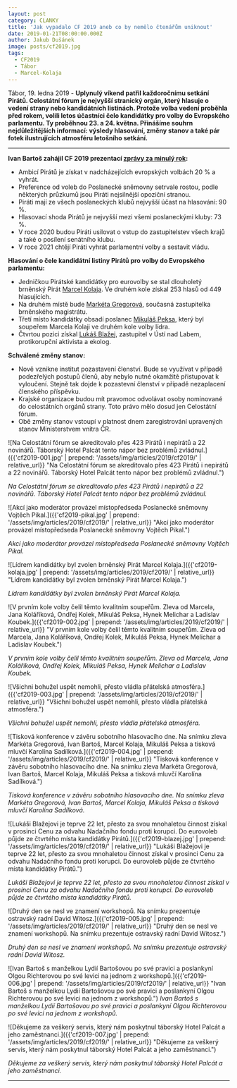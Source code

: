```yaml
---
layout: post
category: CLANKY
title: 'Jak vypadalo CF 2019 aneb co by nemělo čtenářům uniknout'
date: 2019-01-21T08:00:00.000Z
author: Jakub Dušánek
image: posts/cf2019.jpg
tags:
  - CF2019
  - Tábor
  - Marcel-Kolaja
---
```


Tábor, 19. ledna 2019 - **Uplynulý víkend patřil každoročnímu setkání Pirátů. Celostátní fórum je nejvyšší stranický orgán, který hlasuje o vedení strany nebo kandidátních listinách. Protože volba vedení proběhla před rokem, volili letos účastníci čelo kandidátky pro volby do Evropského parlamentu. Ty proběhnou 23. a 24. května. Přinášíme souhrn nejdůležitějších informací: výsledy hlasování, změny stanov a také pár fotek ilustrujících atmosféru letošního setkání.**

<hr>

**Ivan Bartoš zahájil CF 2019 prezentací [zprávy za minulý rok](https://www.piratskelisty.cz/clanek-2269-fungujici-propojeni-domaci-a-evropske-politiky-je-pro-nas-vyzvou-uvedl-ivan-bartos-na-celostatnim-foru-piratu "Fungující propojení domácí a evropské politiky je pro nás výzvou, uvedl Ivan Bartoš na Celostátním fóru Pirátů"):**

* Ambicí Pirátů je získat v nadcházejících evropských volbách 20 % a vyhrát.
* Preference od voleb do Poslanecké sněmovny setrvale rostou, podle některých průzkumů jsou Piráti nejsilnější opoziční stranou. 
* Piráti mají ze všech poslaneckých klubů nejvyšší účast na hlasování: 90 %.
* Hlasovací shoda Pirátů je nejvyšší mezi všemi poslaneckými kluby: 73 %.
* V roce 2020 budou Piráti usilovat o vstup do zastupitelstev všech krajů a také o posílení senátního klubu.
* V roce 2021 chtějí Piráti vyhrát parlamentní volby a sestavit vládu.

**Hlasování o čele kandidátní listiny Pirátů pro volby do Evropského parlamentu:**
* Jedničkou Pirátské kandidátky pro eurovolby se stal dlouholetý brněnský Pirát [Marcel Kolaja](https://wiki.pirati.cz/lide/marcel_kolaja "Bc. Marcel Kolaja"). Ve druhém kole získal 253 hlasů od 449 hlasujících.
* Na druhém místě bude [Markéta Gregorová](https://wiki.pirati.cz/lide/marketa_gregorova "Bc. Markéta Gregorová"), současná zastupitelka brněnského magistrátu.
* Třetí místo kandidátky obsadí poslanec [Mikuláš Peksa](https://wiki.pirati.cz/lide/mikulas_peksa "Mgr. Mikuláš Peksa"), který byl soupeřem Marcela Kolaji ve druhém kole volby lídra.
* Čtvrtou pozici získal [Lukáš Blažej](https://wiki.pirati.cz/lide/lukas_blazej "Lukáš Blažej"), zastupitel v Ústí nad Labem, protikorupční aktivista a ekolog.

**Schválené změny stanov:**
* Nově vznikne institut pozastavení členství. Bude se využívat v případě podezřelých postupů členů, aby nebylo nutné okamžitě přistupovat k vyloučení. Stejně tak dojde k pozastevní členství v případě nezaplacení členského příspěvku.
* Krajské organizace budou mít pravomoc odvolávat osoby nominované do celostátních orgánů strany. Toto právo mělo dosud jen Celostátní fórum.
* Obě změny stanov vstoupí v platnost dnem zaregistrování upravených stanov Ministerstvem vnitra ČR.

![Na Celostátní fórum se akreditovalo přes 423 Pirátů i nepirátů a 22 novinářů. Táborský Hotel Palcát tento nápor bez problémů zvládnul.]({{'cf2019-001.jpg' | prepend: '/assets/img/articles/2019/cf2019/' | relative_url}} "Na Celostátní fórum se akreditovalo přes 423 Pirátů i nepirátů a 22 novinářů. Táborský Hotel Palcát tento nápor bez problémů zvládnul.")

_Na Celostátní fórum se akreditovalo přes 423 Pirátů i nepirátů a 22 novinářů. Táborský Hotel Palcát tento nápor bez problémů zvládnul._

![Akcí jako moderátor provázel místopředseda Poslanecké sněmovny Vojtěch Pikal.]({{'cf2019-pikal.jpg' | prepend: '/assets/img/articles/2019/cf2019/' | relative_url}} "Akcí jako moderátor provázel místopředseda Poslanecké sněmovny Vojtěch Pikal.")

_Akcí jako moderátor provázel místopředseda Poslanecké sněmovny Vojtěch Pikal._

![Lídrem kandidátky byl zvolen brněnský Pirát Marcel Kolaja.]({{'cf2019-kolaja.jpg' | prepend: '/assets/img/articles/2019/cf2019/' | relative_url}} "Lídrem kandidátky byl zvolen brněnský Pirát Marcel Kolaja.")

_Lídrem kandidátky byl zvolen brněnský Pirát Marcel Kolaja._

![V prvním kole volby čelil těmto kvalitním soupeřům. Zleva od Marcela, Jana Koláříková, Ondřej Kolek, Mikuláš Peksa, Hynek Melichar a Ladislav Koubek.]({{'cf2019-002.jpg' | prepend: '/assets/img/articles/2019/cf2019/' | relative_url}} "V prvním kole volby čelil těmto kvalitním soupeřům. Zleva od Marcela, Jana Koláříková, Ondřej Kolek, Mikuláš Peksa, Hynek Melichar a Ladislav Koubek.")

_V prvním kole volby čelil těmto kvalitním soupeřům. Zleva od Marcela, Jana Koláříková, Ondřej Kolek, Mikuláš Peksa, Hynek Melichar a Ladislav Koubek._

![Všichni bohužel uspět nemohli, přesto vládla přátelská atmosféra.]({{'cf2019-003.jpg' | prepend: '/assets/img/articles/2019/cf2019/' | relative_url}} "Všichni bohužel uspět nemohli, přesto vládla přátelská atmosféra.")

_Všichni bohužel uspět nemohli, přesto vládla přátelská atmosféra._

![Tisková konference v závěru sobotního hlasovacího dne. Na snímku zleva Markéta Gregorová, Ivan Bartoš, Marcel Kolaja, Mikuláš Peksa a tisková mluvčí Karolína Sadílková.]({{'cf2019-004.jpg' | prepend: '/assets/img/articles/2019/cf2019/' | relative_url}} "Tisková konference v závěru sobotního hlasovacího dne. Na snímku zleva Markéta Gregorová, Ivan Bartoš, Marcel Kolaja, Mikuláš Peksa a tisková mluvčí Karolína Sadílková.")

_Tisková konference v závěru sobotního hlasovacího dne. Na snímku zleva Markéta Gregorová, Ivan Bartoš, Marcel Kolaja, Mikuláš Peksa a tisková mluvčí Karolína Sadílková._

![Lukáši Blažejovi je teprve 22 let, přesto za svou mnohaletou činnost získal v prosinci Cenu za odvahu Nadačního fondu proti korupci. Do eurovoleb půjde ze čtvrtého místa kandidátky Pirátů.]({{'cf2019-blazej.jpg' | prepend: '/assets/img/articles/2019/cf2019/' | relative_url}} "Lukáši Blažejovi je teprve 22 let, přesto za svou mnohaletou činnost získal v prosinci Cenu za odvahu Nadačního fondu proti korupci. Do eurovoleb půjde ze čtvrtého místa kandidátky Pirátů.")

_Lukáši Blažejovi je teprve 22 let, přesto za svou mnohaletou činnost získal v prosinci Cenu za odvahu Nadačního fondu proti korupci. Do eurovoleb půjde ze čtvrtého místa kandidátky Pirátů._

![Druhý den se nesl ve znamení workshopů. Na snímku prezentuje ostravský radní David Witosz.]({{'cf2019-005.jpg' | prepend: '/assets/img/articles/2019/cf2019/' | relative_url}} "Druhý den se nesl ve znamení workshopů. Na snímku prezentuje ostravský radní David Witosz.")

_Druhý den se nesl ve znamení workshopů. Na snímku prezentuje ostravský radní David Witosz._

![Ivan Bartoš s manželkou Lydií Bartošovou po své pravici a poslankyní Olgou Richterovou po své levici na jednom z workshopů.]({{'cf2019-006.jpg' | prepend: '/assets/img/articles/2019/cf2019/' | relative_url}} "Ivan Bartoš s manželkou Lydií Bartošovou po své pravici a poslankyní Olgou Richterovou po své levici na jednom z workshopů.")
_Ivan Bartoš s manželkou Lydií Bartošovou po své pravici a poslankyní Olgou Richterovou po své levici na jednom z workshopů._

![Děkujeme za veškerý servis, který nám poskytnul táborský Hotel Palcát a jeho zaměstnanci.]({{'cf2019-007.jpg' | prepend: '/assets/img/articles/2019/cf2019/' | relative_url}} "Děkujeme za veškerý servis, který nám poskytnul táborský Hotel Palcát a jeho zaměstnanci.")

_Děkujeme za veškerý servis, který nám poskytnul táborský Hotel Palcát a jeho zaměstnanci._

- - -